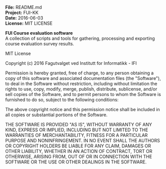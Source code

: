 **File:** README.md<br>
**Project:** FUI-KK<br>
**Date:** 2016-06-03<br>
**License:** MIT LICENSE<br>

**FUI Course evaluation software**<br>
A collection of scripts and tools for gathering, processing and exporting
course evaluation survey results.<br>

<!-- **List of stuff**<br>
0. [Title 0](./path0/)<br>
1. [Title 1](./path1/)<br> -->

MIT License

Copyright (c) 2016 Fagutvalget ved Institutt for Informatikk - IFI

Permission is hereby granted, free of charge, to any person obtaining a copy
of this software and associated documentation files (the "Software"), to deal
in the Software without restriction, including without limitation the rights
to use, copy, modify, merge, publish, distribute, sublicense, and/or sell
copies of the Software, and to permit persons to whom the Software is
furnished to do so, subject to the following conditions:

The above copyright notice and this permission notice shall be included in all
copies or substantial portions of the Software.

THE SOFTWARE IS PROVIDED "AS IS", WITHOUT WARRANTY OF ANY KIND, EXPRESS OR
IMPLIED, INCLUDING BUT NOT LIMITED TO THE WARRANTIES OF MERCHANTABILITY,
FITNESS FOR A PARTICULAR PURPOSE AND NONINFRINGEMENT. IN NO EVENT SHALL THE
AUTHORS OR COPYRIGHT HOLDERS BE LIABLE FOR ANY CLAIM, DAMAGES OR OTHER
LIABILITY, WHETHER IN AN ACTION OF CONTRACT, TORT OR OTHERWISE, ARISING FROM,
OUT OF OR IN CONNECTION WITH THE SOFTWARE OR THE USE OR OTHER DEALINGS IN THE
SOFTWARE.
<br>
